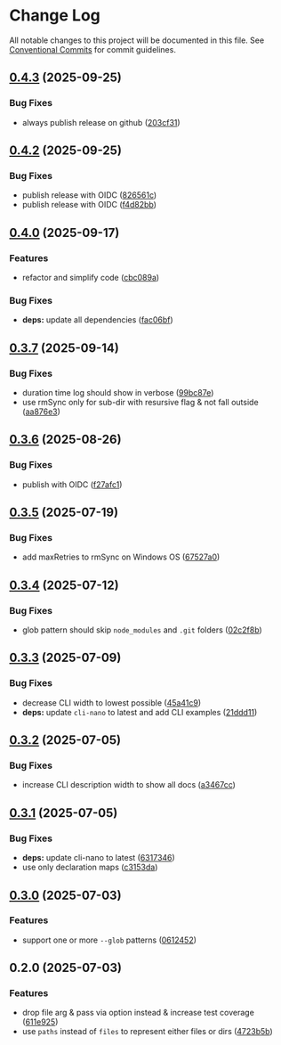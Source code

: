 # Change Log
All notable changes to this project will be documented in this file. See [Conventional Commits](https://conventionalcommits.org) for commit guidelines.

## [0.4.3](https://github.com/ghiscoding/remove-glob/compare/v0.4.2...v0.4.3) (2025-09-25)

### Bug Fixes

* always publish release on github ([203cf31](https://github.com/ghiscoding/remove-glob/commit/203cf3149149266f10c3e5ca71964268c9aab568))

## [0.4.2](https://github.com/ghiscoding/remove-glob/compare/v0.4.0...v0.4.2) (2025-09-25)

### Bug Fixes

* publish release with OIDC ([826561c](https://github.com/ghiscoding/remove-glob/commit/826561caded6511d15056dd49b20e7d8ecfa5c23))
* publish release with OIDC ([f4d82bb](https://github.com/ghiscoding/remove-glob/commit/f4d82bbaff9df362a90ddc32ff66ad8a0400da9e))

## [0.4.0](https://github.com/ghiscoding/remove-glob/compare/v0.3.7...v0.4.0) (2025-09-17)

### Features

* refactor and simplify code ([cbc089a](https://github.com/ghiscoding/remove-glob/commit/cbc089a4d02c70601f47b2b420e934dd08ea3e5c))

### Bug Fixes

* **deps:** update all dependencies ([fac06bf](https://github.com/ghiscoding/remove-glob/commit/fac06bf9a8e87aa83d0f0b9928d4acf612e5e9c1))

## [0.3.7](https://github.com/ghiscoding/remove-glob/compare/v0.3.6...v0.3.7) (2025-09-14)

### Bug Fixes

* duration time log should show in verbose ([99bc87e](https://github.com/ghiscoding/remove-glob/commit/99bc87e334bb4a7610371da399f151a885a2dbf7))
* use rmSync only for sub-dir with resursive flag & not fall outside ([aa876e3](https://github.com/ghiscoding/remove-glob/commit/aa876e3bb96ee4824d9adbe7d454ec4f6d8423bd))

## [0.3.6](https://github.com/ghiscoding/remove-glob/compare/v0.3.5...v0.3.6) (2025-08-26)

### Bug Fixes

* publish with OIDC ([f27afc1](https://github.com/ghiscoding/remove-glob/commit/f27afc141f9f6d1edd8db8c1fe9b1cc19c6de376))

## [0.3.5](https://github.com/ghiscoding/remove-glob/compare/v0.3.4...v0.3.5) (2025-07-19)

### Bug Fixes

* add maxRetries to rmSync on Windows OS ([67527a0](https://github.com/ghiscoding/remove-glob/commit/67527a0e60303883b0f6ef87fadd8c5259d730f1))

## [0.3.4](https://github.com/ghiscoding/remove-glob/compare/v0.3.3...v0.3.4) (2025-07-12)

### Bug Fixes

* glob pattern should skip `node_modules` and `.git` folders ([02c2f8b](https://github.com/ghiscoding/remove-glob/commit/02c2f8b86bcdeec60e3e29f160c7845fab9408e7))

## [0.3.3](https://github.com/ghiscoding/remove-glob/compare/v0.3.2...v0.3.3) (2025-07-09)

### Bug Fixes

* decrease CLI width to lowest possible ([45a41c9](https://github.com/ghiscoding/remove-glob/commit/45a41c9cbc8431dfc5c8788c0e65da6c252c596d))
* **deps:** update `cli-nano` to latest and add CLI examples ([21ddd11](https://github.com/ghiscoding/remove-glob/commit/21ddd11c4ed2a19a1cc19f0ffa357ae0caee50c1))

## [0.3.2](https://github.com/ghiscoding/remove-glob/compare/v0.3.1...v0.3.2) (2025-07-05)

### Bug Fixes

* increase CLI description width to show all docs ([a3467cc](https://github.com/ghiscoding/remove-glob/commit/a3467cc0ab5962f77fa06637109138b9848a6ab2))

## [0.3.1](https://github.com/ghiscoding/remove-glob/compare/v0.3.0...v0.3.1) (2025-07-05)

### Bug Fixes

* **deps:** update cli-nano to latest ([6317346](https://github.com/ghiscoding/remove-glob/commit/63173464c48a02fd60f13c35c21b7ed0f1cb2d7e))
* use only declaration maps ([c3153da](https://github.com/ghiscoding/remove-glob/commit/c3153daf4537fc77d9c22d8021d81d6fe568eb66))

## [0.3.0](https://github.com/ghiscoding/remove-glob/compare/v0.2.0...v0.3.0) (2025-07-03)

### Features

* support one or more `--glob` patterns ([0612452](https://github.com/ghiscoding/remove-glob/commit/06124528e7e308aabbbb8ff998d870610f27629b))

## 0.2.0 (2025-07-03)

### Features

* drop file arg & pass via option instead & increase test coverage ([611e925](https://github.com/ghiscoding/remove-glob/commit/611e9256b5996ad6275ab06b59e23a9f67db518e))
* use `paths` instead of `files` to represent either files or dirs ([4723b5b](https://github.com/ghiscoding/remove-glob/commit/4723b5b8fc085af9d7dd53a3805a4ed6157e56a0))
